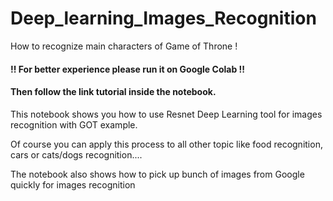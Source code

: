 # Deep_learning_Images_Recognition
How to recognize main characters of Game of Throne !

#### !! For better experience please run it on Google Colab !!
#### Then follow the link tutorial inside the notebook.

This notebook shows you how to use Resnet Deep Learning tool for images recognition with GOT example.

Of course you can apply this process to all other topic like food recognition, cars or cats/dogs recognition....

The notebook also shows how to pick up bunch of images from Google quickly for images recognition




